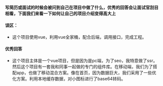 #### 写简历或面试的时候会被问到自己在项目中做了什么，优秀的回答会让面试官刮目相看，下面我们来看一下如何让自己的项目介绍变得高大上
#### 误区：
- 这个项目使用vue，利用vue全家桶，配合后端，调用接口，完成工程。

#### 优秀回答
- 这个项目主体是一个vue项目，但是因为是pc端，为了seo，我特意做了ssr。然后这个项目有一套我和同事一起做的专门的组件库。在移动端，我们为了搭配app，也做了移动混合方案。像在首页，因为数据巨大，我们采用了一些优化方案。利用本地缓存数据，对小图标进行了base64转码。